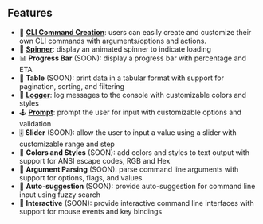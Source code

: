 ## **Features**

- 🚀 **[CLI Command Creation](#🚀-cli-command-creation)**: users can easily create and customize their own CLI commands with arguments/options and actions.
- 🎡 **[Spinner](#🎡-spinner)**: display an animated spinner to indicate loading
- 📊 **Progress Bar** (SOON): display a progress bar with percentage and ETA
- 📜 **Table** (SOON): print data in a tabular format with support for pagination, sorting, and filtering
- 📝 **[Logger](#📝-logger)**: log messages to the console with customizable colors and styles
- 🕹️ **[Prompt](#🕹️-prompt)**: prompt the user for input with customizable options and validation
- 🎚️ **Slider** (SOON): allow the user to input a value using a slider with customizable range and step
- 🌈 **Colors and Styles** (SOON): add colors and styles to text output with support for ANSI escape codes, RGB and Hex
- 🧐 **Argument Parsing** (SOON): parse command line arguments with support for options, flags, and values
- 🤖 **Auto-suggestion** (SOON): provide auto-suggestion for command line input using fuzzy search
- 🤝 **Interactive** (SOON): provide interactive command line interfaces with support for mouse events and key bindings